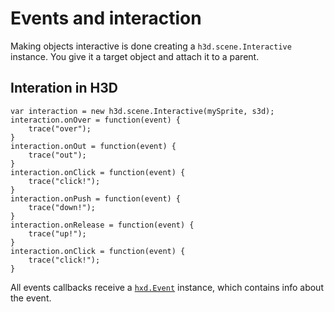 # Events and interaction

Making objects interactive is done creating a `h3d.scene.Interactive` instance. You give it a target object and attach it to a parent.

## Interation in H3D

```
var interaction = new h3d.scene.Interactive(mySprite, s3d);
interaction.onOver = function(event) {
	trace("over");
}
interaction.onOut = function(event) {
	trace("out");
}
interaction.onClick = function(event) {
	trace("click!");
}
interaction.onPush = function(event) {
	trace("down!");
}
interaction.onRelease = function(event) {
	trace("up!");
}
interaction.onClick = function(event) {
	trace("click!");
}
```

All events callbacks receive a [`hxd.Event`](api/hxd/Event.html) instance, which contains info about the event.